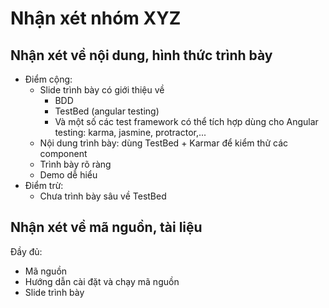 # Nhận xét nhóm XYZ

## Nhận xét về nội dung, hình thức trình bày
- Điểm cộng:
  - Slide trình bày có giới thiệu về 
    + BDD
    + TestBed (angular testing)
    + Và một số các test framework có thể tích hợp dùng cho Angular testing: karma, jasmine, protractor,...
  - Nội dung trình bày: dùng TestBed + Karmar để kiểm thử các component
  - Trình bày rõ ràng
  - Demo dễ hiểu
- Điểm trừ:
  - Chưa trình bày sâu về TestBed

## Nhận xét về mã nguồn, tài liệu
Đầy đủ:
- Mã nguồn
- Hướng dẫn cài đặt và chạy mã nguồn
- Slide trình bày
